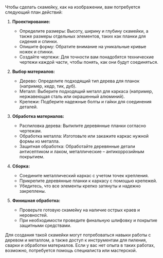Чтобы сделать скамейку, как на изображении, вам потребуется следующий план действий:

1. **Проектирование:**
    
    - Определите размеры: Высоту, ширину и глубину скамейки, а также размеры отдельных элементов, таких как планки для сидения и спинки.
    - Опишите форму: Обратите внимание на уникальные кривые ножек и спинки.
    - Создайте чертежи: Для точности вам понадобятся технические чертежи каждой части, чтобы понять, как они будут соединяться.
2. **Выбор материалов:**
    
    - Дерево: Определите подходящий тип дерева для планок (например, кедр, тик, дуб).
    - Металл: Выберите подходящий металл для каркаса (например, нержавеющая сталь или окрашенный алюминий).
    - Крепежи: Подберите надежные болты и гайки для соединения деталей.
3. **Обработка материалов:**
    
    - Распиловка дерева: Выпилите деревянные планки согласно чертежам.
    - Обработка металла: Изготовьте или закажите каркас нужной формы из металла.
    - Защитная обработка: Обработайте деревянные детали антисептиком и лаком, металлические – антикоррозийным покрытием.
4. **Сборка:**
    
    - Соедините металлический каркас с учетом точек крепления.
    - Прикрепите деревянные планки к каркасу с помощью крепежей.
    - Убедитесь, что все элементы крепко затянуты и надежно закреплены.
5. **Финишная обработка:**
    
    - Проверьте готовую скамейку на наличие острых краев и неровностей.
    - При необходимости проведите финальную шлифовку и покрытие защитными средствами.

Для создания такой скамейки могут потребоваться навыки работы с деревом и металлом, а также доступ к инструментам для пиления, сварки и обработки материалов. Если у вас нет опыта в таких работах, возможно, потребуется помощь специалиста или мастерской.